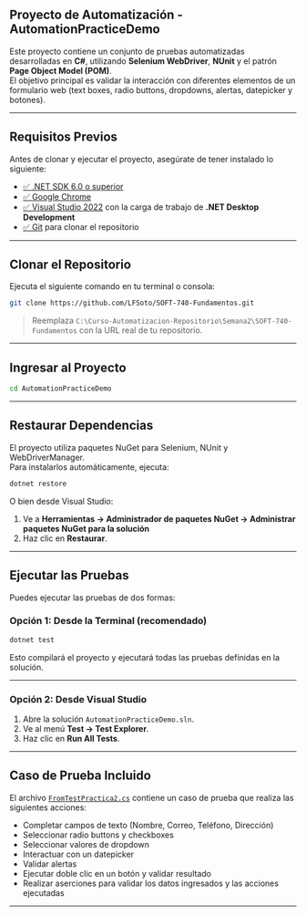 ## Proyecto de Automatización - AutomationPracticeDemo

Este proyecto contiene un conjunto de pruebas automatizadas desarrolladas en **C#**, utilizando **Selenium WebDriver**, **NUnit** y el patrón **Page Object Model (POM)**.  
El objetivo principal es validar la interacción con diferentes elementos de un formulario web (text boxes, radio buttons, dropdowns, alertas, datepicker y botones).

---

## Requisitos Previos

Antes de clonar y ejecutar el proyecto, asegúrate de tener instalado lo siguiente:

- [✅ .NET SDK 6.0 o superior](https://dotnet.microsoft.com/download)
- [✅ Google Chrome](https://www.google.com/chrome/)
- [✅ Visual Studio 2022](https://visualstudio.microsoft.com/) con la carga de trabajo de **.NET Desktop Development**
- [✅ Git](https://git-scm.com/) para clonar el repositorio

---

## Clonar el Repositorio

Ejecuta el siguiente comando en tu terminal o consola:

```bash
git clone https://github.com/LFSoto/SOFT-740-Fundamentos.git
```

> Reemplaza `C:\Curso-Automatizacion-Repositorio\Semana2\SOFT-740-Fundamentos` con la URL real de tu repositorio.

---

## Ingresar al Proyecto

```bash
cd AutomationPracticeDemo
```

---

## Restaurar Dependencias

El proyecto utiliza paquetes NuGet para Selenium, NUnit y WebDriverManager.  
Para instalarlos automáticamente, ejecuta:

```bash
dotnet restore
```

O bien desde Visual Studio:

1. Ve a **Herramientas → Administrador de paquetes NuGet → Administrar paquetes NuGet para la solución**  
2. Haz clic en **Restaurar**.

---

## Ejecutar las Pruebas

Puedes ejecutar las pruebas de dos formas:

### Opción 1: Desde la Terminal (recomendado)

```bash
dotnet test
```

Esto compilará el proyecto y ejecutará todas las pruebas definidas en la solución.

---

### Opción 2: Desde Visual Studio

1. Abre la solución `AutomationPracticeDemo.sln`.
2. Ve al menú **Test → Test Explorer**.
3. Haz clic en **Run All Tests**.

---

## Caso de Prueba Incluido

El archivo [`FromTestPractica2.cs`](./Tests/Tests/FromTestPractica2.cs) contiene un caso de prueba que realiza las siguientes acciones:

- Completar campos de texto (Nombre, Correo, Teléfono, Dirección)
- Seleccionar radio buttons y checkboxes
- Seleccionar valores de dropdown
- Interactuar con un datepicker
- Validar alertas
- Ejecutar doble clic en un botón y validar resultado
- Realizar aserciones para validar los datos ingresados y las acciones ejecutadas

---
